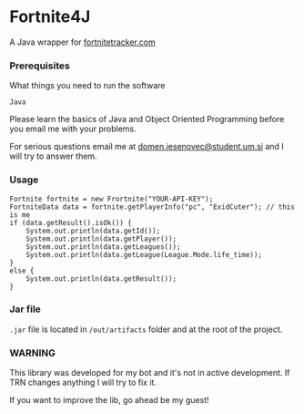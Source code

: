 # Fortnite4J
A Java wrapper for [fortnitetracker.com](https://fortnitetracker.com/)


### Prerequisites

What things you need to run the software

```
Java
```

Please learn the basics of Java and Object Oriented Programming before you email me with your problems.

For serious questions email me at domen.jesenovec@student.um.si and I will try to answer them.


### Usage

```
Fortnite fortnite = new Frortnite("YOUR-API-KEY");
FortniteData data = fortnite.getPlayerInfo("pc", "ExidCuter"); // this is me
if (data.getResult().isOk()) {
    System.out.println(data.getId());
    System.out.println(data.getPlayer());
    System.out.println(data.getLeagues());
    System.out.println(data.getLeague(League.Mode.life_time));
}
else {
    System.out.println(data.getResult());
}
```
### Jar file

`.jar` file is located in `/out/artifacts` folder and at the root of the project.


### WARNING

This library was developed for my bot and it's not in active development. If TRN changes anything I will try to fix it.

If you want to improve the lib, go ahead be my guest!